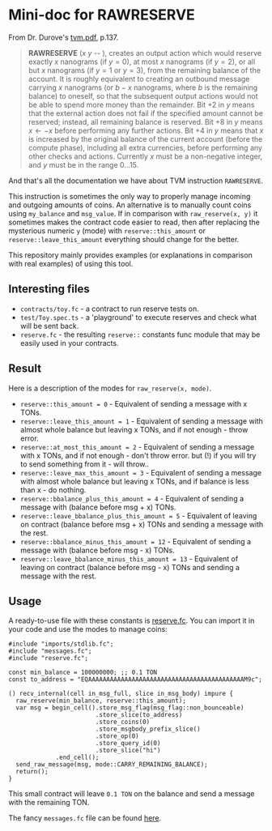 # Mini-doc for RAWRESERVE

From Dr. Durove's [tvm.pdf](https://ton.org/tvm.pdf), p.137.

> **RAWRESERVE** ($x$ $y$ -- ), creates an output action which would
> reserve
> exactly $x$ nanograms (if $y=0$), at most $x$ nanograms (if $y=2$), or all
> but $x$ nanograms (if $y=1$ or $y=3$), from the remaining balance of the
> account. It is roughly equivalent to creating an outbound message carrying
> $x$ nanograms (or $b-x$ nanograms, where $b$ is the remaining balance) to
> oneself, so that the subsequent output actions would not be able to spend
> more money than the remainder. Bit $+2$ in $y$ means that the external
> action does not fail if the specified amount cannot be reserved; instead,
> all remaining balance is reserved. Bit $+8$ in $y$ means $x\leftarrow -x$
> before performing any further actions. Bit $+4$ in $y$ means that $x$ is
> increased by the original balance of the current account (before the
> compute phase), including all extra currencies, before performing any
> other checks and actions. Currently $x$ must be a non-negative integer,
> and $y$ must be in the range $0\ldots 15$.

And that's all the documentation we have about TVM instruction
`RAWRESERVE`.

This instruction is sometimes the only way to properly manage incoming and
outgoing amounts of coins. An alternative is to manually count coins using
`my_balance` and `msg_value`. If in comparison with `raw_reserve(x, y)` it
sometimes makes the contract code easier to read, then after replacing the
mysterious numeric `y` (mode) with `reserve::this_amount` or
`reserve::leave_this_amount` everything should change for the better.

This repository mainly provides examples (or explanations in comparison
with real examples) of using this tool.

## Interesting files

-   `contracts/toy.fc` - a contract to run reserve tests on.
-   `test/Toy.spec.ts` - a 'playground' to execute reserves and check what
    will be sent back.
-   `reserve.fc` - the resulting `reserve::` constants func module
    that may be easily used in your contracts.

## Result

Here is a description of the modes for `raw_reserve(x, mode)`.

-   `reserve::this_amount = 0` - Equivalent of sending a message with x TONs.
-   `reserve::leave_this_amount = 1` - Equivalent of sending a message with almost whole balance but leaving x TONs, and if not enough - throw error.
-   `reserve::at_most_this_amount = 2` - Equivalent of sending a message with x TONs, and if not enough - don't throw error. but (!) if you will try to send something from it - will throw..
-   `reserve::leave_max_this_amount = 3` - Equivalent of sending a message with almost whole balance but leaving x TONs, and if balance is less than x - do nothing.
-   `reserve::bbalance_plus_this_amount = 4` - Equivalent of sending a message with (balance before msg + x) TONs.
-   `reserve::leave_bbalance_plus_this_amount = 5` - Equivalent of leaving on contract (balance before msg + x) TONs and sending a message with the rest.
-   `reserve::bbalance_minus_this_amount = 12` - Equivalent of sending a message with (balance before msg - x) TONs.
-   `reserve::leave_bbalance_minus_this_amount = 13` - Equivalent of leaving on contract (balance before msg - x) TONs and sending a message with the rest.

## Usage

A ready-to-use file with these constants is [reserve.fc](reserve.fc).
You can import it in your code and use the modes to manage coins:

```
#include "imports/stdlib.fc";
#include "messages.fc";
#include "reserve.fc";

const min_balance = 100000000; ;; 0.1 TON
const to_address = "EQAAAAAAAAAAAAAAAAAAAAAAAAAAAAAAAAAAAAAAAAAAAM9c";

() recv_internal(cell in_msg_full, slice in_msg_body) impure {
  raw_reserve(min_balance, reserve::this_amount);
  var msg = begin_cell().store_msg_flag(msg_flag::non_bounceable)
                        .store_slice(to_address)
                        .store_coins(0)
                        .store_msgbody_prefix_slice()
                        .store_op(0)
                        .store_query_id(0)
                        .store_slice("hi")
             .end_cell();
  send_raw_message(msg, mode::CARRY_REMAINING_BALANCE);
  return();
}
```

This small contract will leave `0.1 TON` on the balance and send a message with the remaining TON.

The fancy `messages.fc` file can be found [here](https://github.com/1IxI1/NFT-Bundle/raw/main/contracts/messages.fc).
